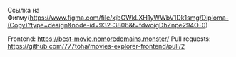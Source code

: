 Ссылка на Фигму(https://www.figma.com/file/xjbGWkLXH1yWWbV1Dk1smg/Diploma-(Copy)?type=design&node-id=932-3806&t=fdwoigDhZnpe294O-0)

Frontend: https://best-movie.nomoredomains.monster/
Pull requests: https://github.com/777toha/movies-explorer-frontend/pull/2